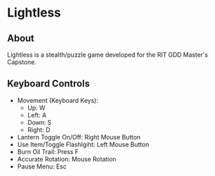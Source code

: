 # Lightless

## About

Lightless is a stealth/puzzle game developed for the RIT GDD Master's Capstone.

## Keyboard Controls

- Movement (Keyboard Keys): 
  - Up: W
  - Left: A
  - Down: S
  - Right: D 
- Lantern Toggle On/Off: Right Mouse Button
- Use Item/Toggle Flashlgiht: Left Mouse Button
- Burn Oil Trail: Press F
- Accurate Rotation: Mouse Rotation
- Pause Menu: Esc

